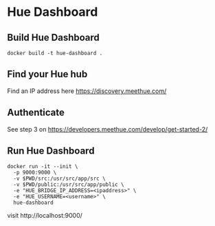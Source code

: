 # Hue Dashboard

## Build Hue Dashboard

    docker build -t hue-dashboard .

## Find your Hue hub

Find an IP address here https://discovery.meethue.com/

## Authenticate

See step 3 on https://developers.meethue.com/develop/get-started-2/

## Run Hue Dashboard

    docker run -it --init \
      -p 9000:9000 \
      -v $PWD/src:/usr/src/app/src \
      -v $PWD/public:/usr/src/app/public \
      -e "HUE_BRIDGE_IP_ADDRESS=<ipaddress>" \
      -e "HUE_USERNAME=<username>" \
      hue-dashboard

visit http://localhost:9000/


